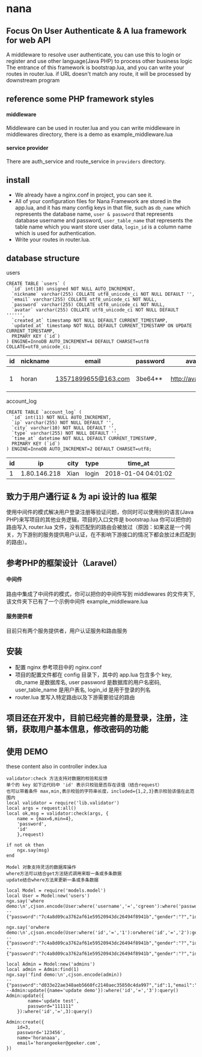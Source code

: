 # nana

## Focus On User Authenticate & A lua framework for web API
A middleware to resolve user authenticate, you can use this to login or register and use other language(Java PHP) to process other business logic  
The entrance of this framework is bootstrap.lua, and you can write your routes in router.lua. if URL doesn't match any route, it will be processed by downstream program  

## reference some PHP framework styles

#### middleware
Middleware can be used in router.lua and you can write middleware in middlewares directory, there is a demo as example_middleware.lua  

#### service provider
There are auth_service and route_service in `providers` directory.  

## install
* We already have a nginx.conf in project, you can see it.
* All of your configuration files for Nana Framework are stored in the app.lua, and it has many config keys in that file, such as `db_name` which represents the database name, `user & password` that represents database username and password, `user_table_name` that represents the table name which you want store user data, `login_id` is a column name which is used for authentication.
* Write your routes in router.lua.

## database structure
users
```
CREATE TABLE `users` (
  `id` int(10) unsigned NOT NULL AUTO_INCREMENT,
  `nickname` varchar(255) COLLATE utf8_unicode_ci NOT NULL DEFAULT '',
  `email` varchar(255) COLLATE utf8_unicode_ci NOT NULL,
  `password` varchar(255) COLLATE utf8_unicode_ci NOT NULL,
  `avatar` varchar(255) COLLATE utf8_unicode_ci NOT NULL DEFAULT '''''',
  `created_at` timestamp NOT NULL DEFAULT CURRENT_TIMESTAMP,
  `updated_at` timestamp NOT NULL DEFAULT CURRENT_TIMESTAMP ON UPDATE CURRENT_TIMESTAMP,
  PRIMARY KEY (`id`)
) ENGINE=InnoDB AUTO_INCREMENT=4 DEFAULT CHARSET=utf8 COLLATE=utf8_unicode_ci;
```

id | nickname | email | password | avatar | created_at | updated_at
---| -------- | ----- | -------- | ------ | ---------- | ----------
 1 | horan | 13571899655@163.com|3be64**| http://avatar.com | 2017-11-28 07:46:46 | 2017-11-28 07:46:46

account_log
```
CREATE TABLE `account_log` (
  `id` int(11) NOT NULL AUTO_INCREMENT,
  `ip` varchar(255) NOT NULL DEFAULT '',
  `city` varchar(10) NOT NULL DEFAULT '',
  `type` varchar(255) NOT NULL DEFAULT '',
  `time_at` datetime NOT NULL DEFAULT CURRENT_TIMESTAMP,
  PRIMARY KEY (`id`)
) ENGINE=InnoDB AUTO_INCREMENT=2 DEFAULT CHARSET=utf8;
```

id | ip | city | type | time_at
---| ---| ---- | ---- | -------
 1 | 1.80.146.218 | Xian | login | 2018-01-04 04:01:02

## 致力于用户通行证 & 为 api 设计的 lua 框架
使用中间件的模式解决用户登录注册等验证问题，你同时可以使用别的语言(Java PHP)来写项目的其他业务逻辑，项目的入口文件是 bootstrap.lua 你可以把你的路由写入 router.lua 文件，没有匹配到的路由会被放过（原因：如果这是一个网关，为下游别的服务提供用户认证，在不影响下游接口的情况下都会放过未匹配到的路由）。

## 参考PHP的框架设计（Laravel）

#### 中间件
路由中集成了中间件的模式，你可以把你的中间件写到 middlewares 的文件夹下, 该文件夹下已有了一个示例中间件 example_middleware.lua

#### 服务提供者
目前只有两个服务提供者，用户认证服务和路由服务

## 安装
* 配置 nginx 参考项目中的 nginx.conf
* 项目的配置文件都在 config 目录下，其中的 app.lua 包含多个 key, db_name 是数据库名, user password 是数据库的用户名密码, user_table_name 是用户表名, login_id 是用于登录的列名
* router.lua 里写入特定路由以及下游需要验证的路由

## 项目还在开发中，目前已经完善的是登录，注册，注销，获取用户基本信息，修改密码的功能

## 使用 DEMO
these content also in controller index.lua

```
validator:check 方法支持对数据的校验和反馈
单个的 key 如下边代码中 'id' 表示只校验是否存在该值（结合request）
也可以带着条件 max,min,表示校验的字符串长度，included={1,2,3}表示校验该值在此范围内
local validator = require('lib.validator')
local args = request:all()
local ok,msg = validator:check(args, {
	name = {max=6,min=4},
	'password',
	'id'
	},request)

if not ok then
	ngx.say(msg)
end

Model 对象支持灵活的数据库操作
where方法可以结合get方法链式调用来取一条或多条数据
update结合where方法来更新一条或多条数据

local Model = require('models.model')
local User = Model:new('users')
ngx.say('where demo:\n',cjson.encode(User:where('username','=','cgreen'):where('password','=','7c4a8d09ca3762af61e59520943dc26494f8941b'):get()))
-- {"password":"7c4a8d09ca3762af61e59520943dc26494f8941b","gender":"?","id":99,"username":"cgreen","email":"jratke@yahoo.com"}

ngx.say('orwhere demo:\n',cjson.encode(User:where('id','=','1'):orwhere('id','=','2'):get()))
-- {"password":"7c4a8d09ca3762af61e59520943dc26494f8941b","gender":"?","id":1,"username":"hejunwei","email":"hejunweimake@gmail.com"},
-- {"password":"7c4a8d09ca3762af61e59520943dc26494f8941b","gender":"?","id":2,"username":"ward.antonina","email":"hegmann.bettie@wolff.biz"}

local Admin = Model:new('admins')
local admin = Admin:find(1)
ngx.say('find demo:\n',cjson.encode(admin))
-- {"password":"d033e22ae348aeb5660fc2140aec35850c4da997","id":1,"email":"hejunwei@gmail.com","name":"admin"}
--Admin:update({name='update demo'}):where('id','=','3'):query()
Admin:update({
		name='update test',
		password="111111"
	}):where('id','=',3):query()

Admin:create({
	id=3,
	password='123456',
	name='horanaaa',
	email='horangeeker@geeker.com',
})
```